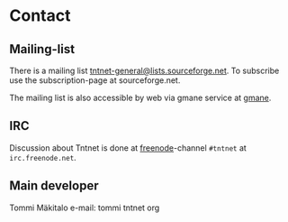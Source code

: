 Contact
=======

Mailing-list
------------

There is a mailing list tntnet-general@lists.sourceforge.net. To subscribe use the subscription-page at sourceforge.net.

The mailing list is also accessible by web via gmane service at <a href="http://dir.gmane.org/gmane.comp.web.server.tntnet" target="_blank">gmane</a>.

IRC
---

Discussion about Tntnet is done at <a href="http://www.freenode.net" target="_blank">freenode</a>-channel `#tntnet` at `irc.freenode.net`.

Main developer
--------------

Tommi Mäkitalo
e-mail: tommi <at> tntnet <dot> org
